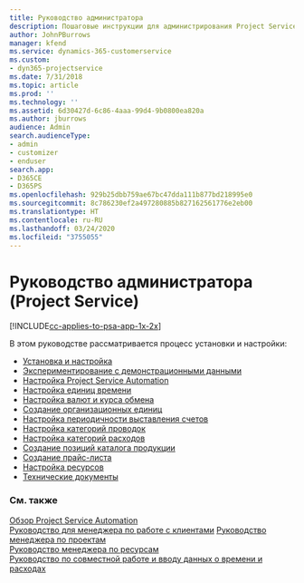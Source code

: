 ```yaml
---
title: Руководство администратора
description: Пошаговые инструкции для администрирования Project Service
author: JohnPBurrows
manager: kfend
ms.service: dynamics-365-customerservice
ms.custom:
- dyn365-projectservice
ms.date: 7/31/2018
ms.topic: article
ms.prod: ''
ms.technology: ''
ms.assetid: 6d30427d-6c86-4aaa-99d4-9b0800ea820a
ms.author: jburrows
audience: Admin
search.audienceType:
- admin
- customizer
- enduser
search.app:
- D365CE
- D365PS
ms.openlocfilehash: 929b25dbb759ae67bc47dda111b877bd218995e0
ms.sourcegitcommit: 8c786230ef2a497280885b827162561776e2eb00
ms.translationtype: HT
ms.contentlocale: ru-RU
ms.lasthandoff: 03/24/2020
ms.locfileid: "3755055"
---
```

# <a name="administrator-guide-project-service"></a>Руководство администратора (Project Service)

[!INCLUDE[cc-applies-to-psa-app-1x-2x](../includes/cc-applies-to-psa-app-1x-2x.md)]

В этом руководстве рассматривается процесс установки и настройки:  
  
- [Установка и настройка](install-customize.md)
- [Экспериментирование с демонстрационными данными](use-demo-data.md)
- [Настройка Project Service Automation](configure.md)
- [Настройка единиц времени](set-up-time-units.md)
- [Настройка валют и курса обмена](set-up-currencies-exchange-rates.md)
- [Создание организационных единиц](create-organizational-units.md)
- [Настройка периодичности выставления счетов](set-up-invoice-frequencies.md)
- [Настройка категорий проводок](configure-transaction-categories.md)
- [Настройка категорий расходов](configure-expense-categories.md)
- [Создание позиций каталога продукции](create-product-catalog-items.md)
- [Создание прайс-листа](create-price-list.md)
- [Настройка ресурсов](set-up-resources.md)
- [Технические документы](white-papers.md)
  
### <a name="see-also"></a>См. также  
 [Обзор Project Service Automation](../project-service/overview.md)    
 [Руководство для менеджера по работе с клиентами](../project-service/account-manager-guide.md) [Руководство менеджера по проектам](../project-service/project-manager-guide.md)   
 [Руководство менеджера по ресурсам](../project-service/resource-manager-guide.md)   
 [Руководство по совместной работе и вводу данных о времени и расходах](../project-service/time-expense-collaboration-guide.md)
